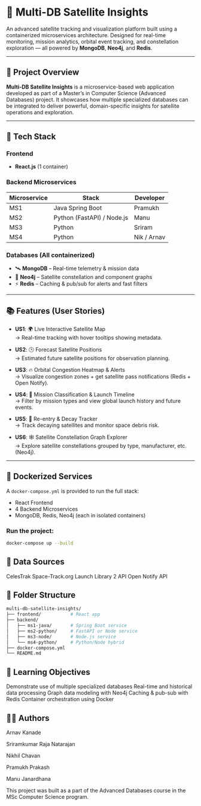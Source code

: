 # 🌌 Multi-DB Satellite Insights

An advanced satellite tracking and visualization platform built using a containerized microservices architecture. Designed for real-time monitoring, mission analytics, orbital event tracking, and constellation exploration — all powered by **MongoDB**, **Neo4j**, and **Redis**.

---

## 🚀 Project Overview

**Multi-DB Satellite Insights** is a microservice-based web application developed as part of a Master’s in Computer Science (Advanced Databases) project. It showcases how multiple specialized databases can be integrated to deliver powerful, domain-specific insights for satellite operations and exploration.

---

## 🧩 Tech Stack

### Frontend
- **React.js** (1 container)

### Backend Microservices
| Microservice | Stack                  | Developer   |
|--------------|------------------------|-------------|
| MS1          | Java Spring Boot       | Pramukh     |
| MS2          | Python (FastAPI) / Node.js | Manu    |
| MS3          | Python                 | Sriram      |
| MS4          | Python       | Nik / Arnav |

### Databases (All containerized)
- 🛰️ **MongoDB** – Real-time telemetry & mission data
- 🧠 **Neo4j** – Satellite constellation and component graphs
- ⚡ **Redis** – Caching & pub/sub for alerts and fast filters

---

## 📚 Features (User Stories)

- **US1**: 🌍 Live Interactive Satellite Map  
  → Real-time tracking with hover tooltips showing metadata.

- **US2**: 🕒 Forecast Satellite Positions  
  → Estimated future satellite positions for observation planning.

- **US3**: 🔥 Orbital Congestion Heatmap & Alerts  
  → Visualize congestion zones + get satellite pass notifications (Redis + Open Notify).

- **US4**: 🚀 Mission Classification & Launch Timeline  
  → Filter by mission types and view global launch history and future events.

- **US5**: 🧾 Re-entry & Decay Tracker  
  → Track decaying satellites and monitor space debris risk.

- **US6**: 🕸️ Satellite Constellation Graph Explorer  
  → Explore satellite constellations grouped by type, manufacturer, etc. (Neo4j).

---

## 🐳 Dockerized Services

A `docker-compose.yml` is provided to run the full stack:
- React Frontend
- 4 Backend Microservices
- MongoDB, Redis, Neo4j (each in isolated containers)

### Run the project:
```bash
docker-compose up --build
```

## 📡 Data Sources
CelesTrak
Space-Track.org
Launch Library 2 API
Open Notify API

## 📂 Folder Structure
```bash
multi-db-satellite-insights/
├── frontend/           # React app
├── backend/
│   ├── ms1-java/       # Spring Boot service
│   ├── ms2-python/     # FastAPI or Node service
│   ├── ms3-node/       # Node.js service
│   └── ms4-python/     # Python/Node hybrid
├── docker-compose.yml
└── README.md
```

## 🧠 Learning Objectives
Demonstrate use of multiple specialized databases
Real-time and historical data processing
Graph data modeling with Neo4j
Caching & pub-sub with Redis
Container orchestration using Docker

## 👨‍💻 Authors
Arnav Kanade

Sriramkumar Raja Natarajan

Nikhil Chavan

Pramukh Prakash

Manu Janardhana

This project was built as a part of the Advanced Databases course in the MSc Computer Science program.

